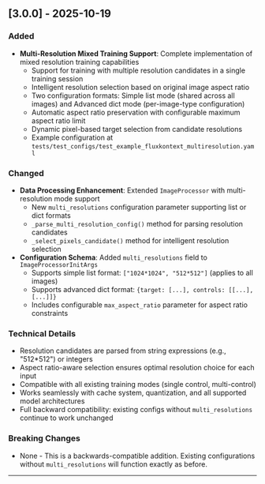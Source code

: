 ## [3.0.0] - 2025-10-19

### Added
- **Multi-Resolution Mixed Training Support**: Complete implementation of mixed resolution training capabilities
  - Support for training with multiple resolution candidates in a single training session
  - Intelligent resolution selection based on original image aspect ratio
  - Two configuration formats: Simple list mode (shared across all images) and Advanced dict mode (per-image-type configuration)
  - Automatic aspect ratio preservation with configurable maximum aspect ratio limit
  - Dynamic pixel-based target selection from candidate resolutions
  - Example configuration at `tests/test_configs/test_example_fluxkontext_multiresolution.yaml`

### Changed
- **Data Processing Enhancement**: Extended `ImageProcessor` with multi-resolution mode support
  - New `multi_resolutions` configuration parameter supporting list or dict formats
  - `_parse_multi_resolution_config()` method for parsing resolution candidates
  - `_select_pixels_candidate()` method for intelligent resolution selection
- **Configuration Schema**: Added `multi_resolutions` field to `ImageProcessorInitArgs`
  - Supports simple list format: `["1024*1024", "512*512"]` (applies to all images)
  - Supports advanced dict format: `{target: [...], controls: [[...], [...]]}`
  - Includes configurable `max_aspect_ratio` parameter for aspect ratio constraints

### Technical Details
- Resolution candidates are parsed from string expressions (e.g., "512*512") or integers
- Aspect ratio-aware selection ensures optimal resolution choice for each input
- Compatible with all existing training modes (single control, multi-control)
- Works seamlessly with cache system, quantization, and all supported model architectures
- Full backward compatibility: existing configs without `multi_resolutions` continue to work unchanged

### Breaking Changes
- None - This is a backwards-compatible addition. Existing configurations without `multi_resolutions` will function exactly as before.

---

